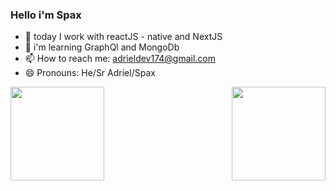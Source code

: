 ### Hello i'm Spax 

- 🔭 today I work with reactJS - native and NextJS
- 🌱 i'm learning GraphQl and MongoDb
- 📫 How to reach me: adrieldev174@gmail.com
- 😄 Pronouns: He/Sr Adriel/Spax
<div display="inline">
  <a href="https://github.com/T4SpaX">
  <img height="150" widht="100" src="https://github-readme-stats.vercel.app/api/?username=T4SpaX&show_icons=true&theme=radical&include_all_commits=true&count_private=true">
  <img align="right" height="150" widht="100" src="https://github-readme-stats.vercel.app/api/top-langs/?username=T4SpaX&layout=compact&langs_count=16&theme=radical"></div>

  
  

